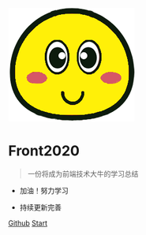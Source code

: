 ![Front2020](logo.png)

# Front2020

> 一份将成为前端技术大牛的学习总结

- 加油！努力学习

- 持续更新完善

[Github](https://github.com/Flytm/Front2020)
[Start](README)
